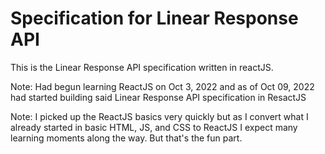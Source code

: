 # Specification for Linear Response API 

This is the Linear Response API specification written in reactJS. 

Note: Had begun learning ReactJS on Oct 3, 2022 and as of Oct 09, 2022 had started building said Linear Response API specification in ResactJS

Note: I picked up the ReactJS basics very quickly but as I convert what I already started in basic HTML, JS, and CSS to ReactJS I expect many learning moments along the way. But that's the fun part.


